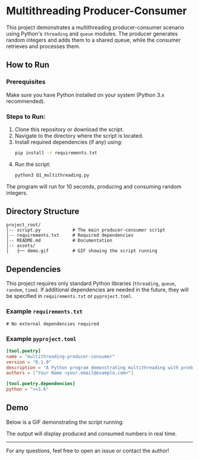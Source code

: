 # Multithreading Producer-Consumer

This project demonstrates a multithreading producer-consumer scenario using Python's `threading` and `queue` modules. The producer generates random integers and adds them to a shared queue, while the consumer retrieves and processes them.

## How to Run

### Prerequisites

Make sure you have Python installed on your system (Python 3.x recommended).

### Steps to Run:

1. Clone this repository or download the script.
2. Navigate to the directory where the script is located.
3. Install required dependencies (if any) using:
   ```sh
   pip install -r requirements.txt
   ```
4. Run the script:
   ```sh
   python3 Q1_multithreading.py 
   ```

The program will run for 10 seconds, producing and consuming random integers.

## Directory Structure

```
project_root/
│-- script.py            # The main producer-consumer script
│-- requirements.txt     # Required dependencies
│-- README.md            # Documentation
│-- assets/
│   ├── demo.gif         # GIF showing the script running
```

## Dependencies

This project requires only standard Python libraries (`threading`, `queue`, `random`, `time`). If additional dependencies are needed in the future, they will be specified in `requirements.txt` or `pyproject.toml`.

### Example `requirements.txt`

```
# No external dependencies required
```

### Example `pyproject.toml`

```toml
[tool.poetry]
name = "multithreading-producer-consumer"
version = "0.1.0"
description = "A Python program demonstrating multithreading with producer-consumer model"
authors = ["Your Name <your.email@example.com>"]

[tool.poetry.dependencies]
python = ">=3.6"
```

## Demo

Below is a GIF demonstrating the script running:



The output will display produced and consumed numbers in real time.

---

For any questions, feel free to open an issue or contact the author!
